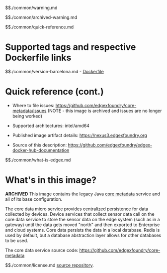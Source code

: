 $$./common/warning.md

$$./common/archived-warning.md

$$./common/quick-reference.md

# Supported tags and respective Dockerfile links

$$./common/version-barcelona.md
        - [Dockerfile](https://github.com/edgexfoundry/core-metadata/blob/barcelona/docker-files/Dockerfile)

# Quick reference (cont.)

- Where to file issues: https://github.com/edgexfoundry/core-metadata/issues (NOTE - this image is archived and issues are no longer being worked)

- Supported architectures: intel/amd64

- Published image artifact details: https://nexus3.edgexfoundry.org

- Source of this description: https://github.com/edgexfoundry/edgex-docker-hub-documentation

$$./common/what-is-edgex.md

# What's in this image?

**ARCHIVED**
This image contains the legacy Java [core metadata](https://docs.edgexfoundry.org/1.3/microservices/core/metadata/Ch-Metadata/) service and all of its base configuration.

The core data micro service provides centralized persistence for data collected by devices. Device services that collect sensor data call on the core data service to store the sensor data on the edge system (such as in a gateway) until the data gets moved "north" and then exported to Enterprise and cloud systems. Core data persists the data in a local database. Redis is used by default, but a database abstraction layer allows for other databases to be used.

The core data service source code: https://github.com/edgexfoundry/core-metadata

$$./common/license.md
[source repository](https://github.com/edgexfoundry/core-metadata/blob/barcelona/Attribution.txt).